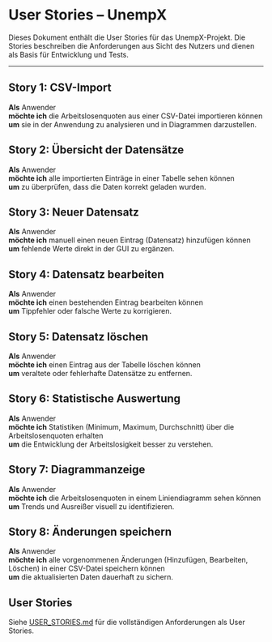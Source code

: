 # User Stories – UnempX

Dieses Dokument enthält die User Stories für das UnempX-Projekt. Die Stories beschreiben die Anforderungen aus Sicht des Nutzers und dienen als Basis für Entwicklung und Tests.

---

## Story 1: CSV-Import
**Als** Anwender  
**möchte ich** die Arbeitslosenquoten aus einer CSV-Datei importieren können  
**um** sie in der Anwendung zu analysieren und in Diagrammen darzustellen.

## Story 2: Übersicht der Datensätze
**Als** Anwender  
**möchte ich** alle importierten Einträge in einer Tabelle sehen können  
**um** zu überprüfen, dass die Daten korrekt geladen wurden.

## Story 3: Neuer Datensatz
**Als** Anwender  
**möchte ich** manuell einen neuen Eintrag (Datensatz) hinzufügen können  
**um** fehlende Werte direkt in der GUI zu ergänzen.

## Story 4: Datensatz bearbeiten
**Als** Anwender  
**möchte ich** einen bestehenden Eintrag bearbeiten können  
**um** Tippfehler oder falsche Werte zu korrigieren.

## Story 5: Datensatz löschen
**Als** Anwender  
**möchte ich** einen Eintrag aus der Tabelle löschen können  
**um** veraltete oder fehlerhafte Datensätze zu entfernen.

## Story 6: Statistische Auswertung
**Als** Anwender  
**möchte ich** Statistiken (Minimum, Maximum, Durchschnitt) über die Arbeitslosenquoten erhalten  
**um** die Entwicklung der Arbeitslosigkeit besser zu verstehen.

## Story 7: Diagrammanzeige
**Als** Anwender  
**möchte ich** die Arbeitslosenquoten in einem Liniendiagramm sehen können  
**um** Trends und Ausreißer visuell zu identifizieren.

## Story 8: Änderungen speichern
**Als** Anwender  
**möchte ich** alle vorgenommenen Änderungen (Hinzufügen, Bearbeiten, Löschen) in einer CSV-Datei speichern können  
**um** die aktualisierten Daten dauerhaft zu sichern.

## User Stories

Siehe [USER_STORIES.md](USER_STORIES.md) für die vollständigen Anforderungen als User Stories.
